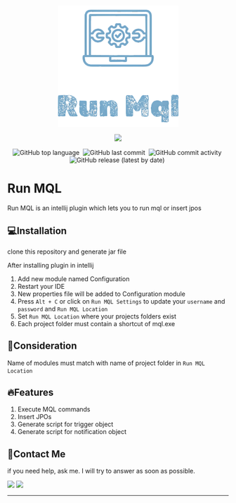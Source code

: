 <div id='top' align="center">
<p align="center"><img src="https://raw.githubusercontent.com/MatinParsapour/RunMQL/1681e6d76d1bb5d738bafe9e9ec1d68262d6084d/src/main/resources/META-INF/pluginIcon.svg" width="275"></p>

<p align="center">
<a href="https://www.3ds.com/products/enovia"><img src="https://cadvision-systems.com/wp-content/uploads/2023/09/3dexperience-logo-thumbnail-with-caption.png" width="100"></a>
</p>


<p align="center">
  
![GitHub top language](https://img.shields.io/github/languages/top/MatinParsapour/RunMQL)&nbsp;
![GitHub last commit](https://img.shields.io/github/last-commit/MatinParsapour/RunMQL)&nbsp;
![GitHub commit activity](https://img.shields.io/github/commit-activity/m/MatinParsapour/RunMQL)&nbsp;
![GitHub release (latest by date)](https://img.shields.io/github/v/release/MatinParsapour/RunMQL?display_name=tag)&nbsp;

</p>
</div>

# Run MQL

Run MQL is an intellij plugin which lets you to run mql or insert jpos

## 💻Installation

clone this repository and generate jar file

After installing plugin in intellij 

1. Add new module named Configuration
2. Restart your IDE
3. New properties file will be added to Configuration module
4. Press `Alt + C` or click on `Run MQL Settings` to update your `username` and `password` and `Run MQL Location`
5. Set `Run MQL Location` where your projects folders exist
6. Each project folder must contain a shortcut of mql.exe

## 🚧Consideration
Name of modules must match with name of project folder in `Run MQL Location`

## 🔥Features

1. Execute MQL commands
2. Insert JPOs
3. Generate script for trigger object
4. Generate script for notification object

## 💬Contact Me

  <p>
  if you need help, ask me. I will try to answer as soon as possible.
  </p>

  <p>
    <a href="https://www.linkedin.com/in/matinparsapour"><img src="https://img.shields.io/badge/-LinkedIn-0077B5?style=flat&logo=Linkedin&logoColor=white"/></a>
    <a href="mailto:matin.parsapour.iam@gmail.com"><img src="https://img.shields.io/badge/-Gmail-D14836?style=flat&logo=Gmail&logoColor=white"/></a>
  </p>
  
  <hr/>
